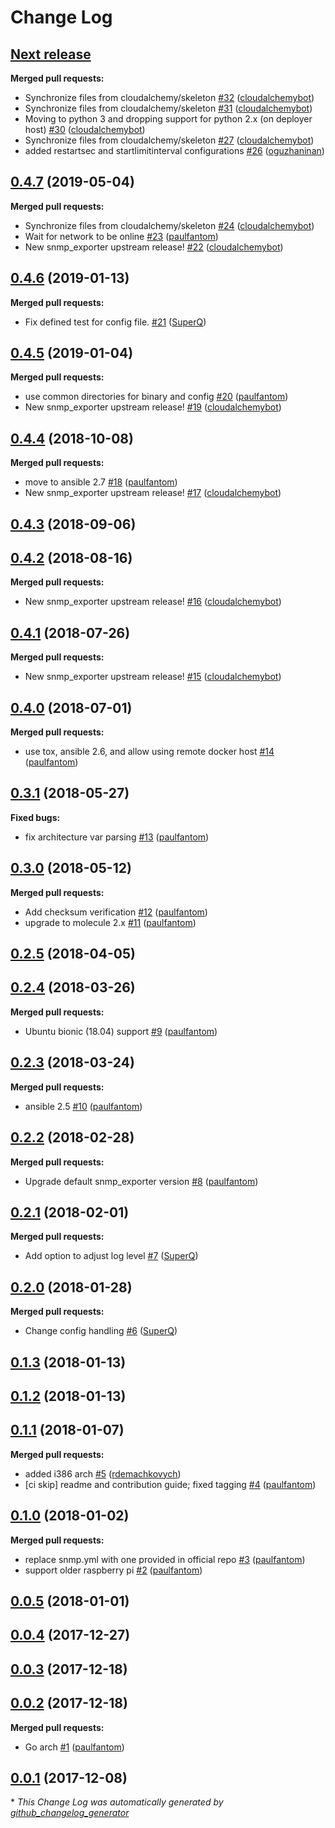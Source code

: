 # Change Log

## [**Next release**](https://galaxy.ansible.com/cloudalchemy/snmp-exporter)

**Merged pull requests:**

- Synchronize files from cloudalchemy/skeleton [\#32](https://github.com/cloudalchemy/ansible-snmp-exporter/pull/32) ([cloudalchemybot](https://github.com/cloudalchemybot))
- Synchronize files from cloudalchemy/skeleton [\#31](https://github.com/cloudalchemy/ansible-snmp-exporter/pull/31) ([cloudalchemybot](https://github.com/cloudalchemybot))
- Moving to python 3 and dropping support for python 2.x \(on deployer host\) [\#30](https://github.com/cloudalchemy/ansible-snmp-exporter/pull/30) ([cloudalchemybot](https://github.com/cloudalchemybot))
- Synchronize files from cloudalchemy/skeleton [\#27](https://github.com/cloudalchemy/ansible-snmp-exporter/pull/27) ([cloudalchemybot](https://github.com/cloudalchemybot))
- added restartsec and startlimitinterval configurations [\#26](https://github.com/cloudalchemy/ansible-snmp-exporter/pull/26) ([oguzhaninan](https://github.com/oguzhaninan))

## [0.4.7](https://galaxy.ansible.com/cloudalchemy/snmp-exporter) (2019-05-04)
**Merged pull requests:**

- Synchronize files from cloudalchemy/skeleton [\#24](https://github.com/cloudalchemy/ansible-snmp-exporter/pull/24) ([cloudalchemybot](https://github.com/cloudalchemybot))
- Wait for network to be online [\#23](https://github.com/cloudalchemy/ansible-snmp-exporter/pull/23) ([paulfantom](https://github.com/paulfantom))
- New snmp\_exporter upstream release! [\#22](https://github.com/cloudalchemy/ansible-snmp-exporter/pull/22) ([cloudalchemybot](https://github.com/cloudalchemybot))

## [0.4.6](https://galaxy.ansible.com/cloudalchemy/snmp-exporter) (2019-01-13)
**Merged pull requests:**

- Fix defined test for config file. [\#21](https://github.com/cloudalchemy/ansible-snmp-exporter/pull/21) ([SuperQ](https://github.com/SuperQ))

## [0.4.5](https://galaxy.ansible.com/cloudalchemy/snmp-exporter) (2019-01-04)
**Merged pull requests:**

- use common directories for binary and config [\#20](https://github.com/cloudalchemy/ansible-snmp-exporter/pull/20) ([paulfantom](https://github.com/paulfantom))
- New snmp\_exporter upstream release! [\#19](https://github.com/cloudalchemy/ansible-snmp-exporter/pull/19) ([cloudalchemybot](https://github.com/cloudalchemybot))

## [0.4.4](https://galaxy.ansible.com/cloudalchemy/snmp-exporter) (2018-10-08)
**Merged pull requests:**

- move to ansible 2.7 [\#18](https://github.com/cloudalchemy/ansible-snmp-exporter/pull/18) ([paulfantom](https://github.com/paulfantom))
- New snmp\_exporter upstream release! [\#17](https://github.com/cloudalchemy/ansible-snmp-exporter/pull/17) ([cloudalchemybot](https://github.com/cloudalchemybot))

## [0.4.3](https://galaxy.ansible.com/cloudalchemy/snmp-exporter) (2018-09-06)
## [0.4.2](https://galaxy.ansible.com/cloudalchemy/snmp-exporter) (2018-08-16)
**Merged pull requests:**

- New snmp\_exporter upstream release! [\#16](https://github.com/cloudalchemy/ansible-snmp-exporter/pull/16) ([cloudalchemybot](https://github.com/cloudalchemybot))

## [0.4.1](https://galaxy.ansible.com/cloudalchemy/snmp-exporter) (2018-07-26)
**Merged pull requests:**

- New snmp\_exporter upstream release! [\#15](https://github.com/cloudalchemy/ansible-snmp-exporter/pull/15) ([cloudalchemybot](https://github.com/cloudalchemybot))

## [0.4.0](https://galaxy.ansible.com/cloudalchemy/snmp-exporter) (2018-07-01)
**Merged pull requests:**

- use tox, ansible 2.6, and allow using remote docker host [\#14](https://github.com/cloudalchemy/ansible-snmp-exporter/pull/14) ([paulfantom](https://github.com/paulfantom))

## [0.3.1](https://galaxy.ansible.com/cloudalchemy/snmp-exporter) (2018-05-27)
**Fixed bugs:**

- fix architecture var parsing [\#13](https://github.com/cloudalchemy/ansible-snmp-exporter/pull/13) ([paulfantom](https://github.com/paulfantom))

## [0.3.0](https://galaxy.ansible.com/cloudalchemy/snmp-exporter) (2018-05-12)
**Merged pull requests:**

- Add checksum verification [\#12](https://github.com/cloudalchemy/ansible-snmp-exporter/pull/12) ([paulfantom](https://github.com/paulfantom))
- upgrade to molecule 2.x [\#11](https://github.com/cloudalchemy/ansible-snmp-exporter/pull/11) ([paulfantom](https://github.com/paulfantom))

## [0.2.5](https://galaxy.ansible.com/cloudalchemy/snmp-exporter) (2018-04-05)
## [0.2.4](https://galaxy.ansible.com/cloudalchemy/snmp-exporter) (2018-03-26)
**Merged pull requests:**

- Ubuntu bionic \(18.04\) support [\#9](https://github.com/cloudalchemy/ansible-snmp-exporter/pull/9) ([paulfantom](https://github.com/paulfantom))

## [0.2.3](https://galaxy.ansible.com/cloudalchemy/snmp-exporter) (2018-03-24)
**Merged pull requests:**

- ansible 2.5 [\#10](https://github.com/cloudalchemy/ansible-snmp-exporter/pull/10) ([paulfantom](https://github.com/paulfantom))

## [0.2.2](https://galaxy.ansible.com/cloudalchemy/snmp-exporter) (2018-02-28)
**Merged pull requests:**

- Upgrade default snmp\_exporter version [\#8](https://github.com/cloudalchemy/ansible-snmp-exporter/pull/8) ([paulfantom](https://github.com/paulfantom))

## [0.2.1](https://galaxy.ansible.com/cloudalchemy/snmp-exporter) (2018-02-01)
**Merged pull requests:**

- Add option to adjust log level [\#7](https://github.com/cloudalchemy/ansible-snmp-exporter/pull/7) ([SuperQ](https://github.com/SuperQ))

## [0.2.0](https://galaxy.ansible.com/cloudalchemy/snmp-exporter) (2018-01-28)
**Merged pull requests:**

- Change config handling [\#6](https://github.com/cloudalchemy/ansible-snmp-exporter/pull/6) ([SuperQ](https://github.com/SuperQ))

## [0.1.3](https://galaxy.ansible.com/cloudalchemy/snmp-exporter) (2018-01-13)
## [0.1.2](https://galaxy.ansible.com/cloudalchemy/snmp-exporter) (2018-01-13)
## [0.1.1](https://galaxy.ansible.com/cloudalchemy/snmp-exporter) (2018-01-07)
**Merged pull requests:**

- added i386 arch [\#5](https://github.com/cloudalchemy/ansible-snmp-exporter/pull/5) ([rdemachkovych](https://github.com/rdemachkovych))
- \[ci skip\] readme and contribution guide; fixed tagging [\#4](https://github.com/cloudalchemy/ansible-snmp-exporter/pull/4) ([paulfantom](https://github.com/paulfantom))

## [0.1.0](https://galaxy.ansible.com/cloudalchemy/snmp-exporter) (2018-01-02)
**Merged pull requests:**

- replace snmp.yml with one provided in official repo [\#3](https://github.com/cloudalchemy/ansible-snmp-exporter/pull/3) ([paulfantom](https://github.com/paulfantom))
- support older raspberry pi [\#2](https://github.com/cloudalchemy/ansible-snmp-exporter/pull/2) ([paulfantom](https://github.com/paulfantom))

## [0.0.5](https://galaxy.ansible.com/cloudalchemy/snmp-exporter) (2018-01-01)
## [0.0.4](https://galaxy.ansible.com/cloudalchemy/snmp-exporter) (2017-12-27)
## [0.0.3](https://galaxy.ansible.com/cloudalchemy/snmp-exporter) (2017-12-18)
## [0.0.2](https://galaxy.ansible.com/cloudalchemy/snmp-exporter) (2017-12-18)
**Merged pull requests:**

- Go arch [\#1](https://github.com/cloudalchemy/ansible-snmp-exporter/pull/1) ([paulfantom](https://github.com/paulfantom))

## [0.0.1](https://galaxy.ansible.com/cloudalchemy/snmp-exporter) (2017-12-08)


\* *This Change Log was automatically generated by [github_changelog_generator](https://github.com/skywinder/Github-Changelog-Generator)*